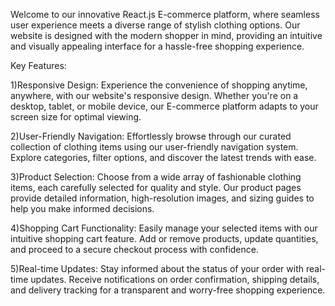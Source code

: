 Welcome to our innovative React.js E-commerce platform, where seamless user experience meets a diverse range of stylish clothing options. Our website is designed with the modern shopper in mind, providing an intuitive and visually appealing interface for a hassle-free shopping experience.

Key Features:

1)Responsive Design:
Experience the convenience of shopping anytime, anywhere, with our website's responsive design. Whether you're on a desktop, tablet, or mobile device, our E-commerce platform adapts to your screen size for optimal viewing.

2)User-Friendly Navigation:
Effortlessly browse through our curated collection of clothing items using our user-friendly navigation system. Explore categories, filter options, and discover the latest trends with ease.

3)Product Selection:
Choose from a wide array of fashionable clothing items, each carefully selected for quality and style. Our product pages provide detailed information, high-resolution images, and sizing guides to help you make informed decisions.

4)Shopping Cart Functionality:
Easily manage your selected items with our intuitive shopping cart feature. Add or remove products, update quantities, and proceed to a secure checkout process with confidence.

5)Real-time Updates:
Stay informed about the status of your order with real-time updates. Receive notifications on order confirmation, shipping details, and delivery tracking for a transparent and worry-free shopping experience.
